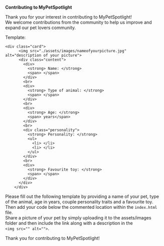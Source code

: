<strong> Contributing to MyPetSpotlight </strong>

Thank you for your interest in contributing to MyPetSpotlight! <br>
We welcome contributions from the community to help us improve and expand our pet lovers community.

Template:

```
<div class="card">
      <img src="./assets/images/nameofyourpicture.jpg" alt="description of your picture">
      <div class="content">
        <div>
          <strong> Name: </strong>
          <span> </span>
        </div>
        <br>
        <div>
          <strong> Type of animal: </strong>
          <span> </span>
        </div>
        <br>
        <div>
          <strong> Age: </strong>
          <span> years</span>
        </div>
        <br>
        <div class="personality">
          <strong> Personality: </strong>
          <ul>
            <li> </li>
            <li> </li>
          </ul>
        </div>
        <br>
        <div>
          <strong> Favourite toy: </strong>
          <span> </span>
        </div>
      </div>
    </div>

```


Please fill out the following template by providing a name of your pet, type of the animal, age in years, couple personality traits and a favourite toy. <br>
Then add your code below the commented location within the `index.html` file. <br>
Share a picture of your pet by simply uploading it to the assets/images folder and then include the link along with a description in the <br> `<img src="" alt="">`.

Thank you for contributing to MyPetSpotlight!
